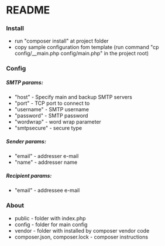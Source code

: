 # **README**

### **Install**

- run "composer install" at project folder
- copy sample configuration fom template (run command "cp config/__main.php config/main.php" in the project root)

### **Config**

##### _SMTP params:_
   
- "host" - Specify main and backup SMTP servers
- "port" - TCP port to connect to
- "username" - SMTP username
- "password" - SMTP password
- "wordwrap" - word wrap parameter
- "smtpsecure" - secure type 

##### _Sender params:_
- "email" - addresser e-mail
- "name" - addresser name
   	
##### _Recipient params:_
   	
- "email" - addressee e-mail
   	  	
### **About**

- public - folder with index.php
- config - folder for main config
- vendor - folder with installed by composer vendor code
- composer.json, composer.lock - composer instructions
##
